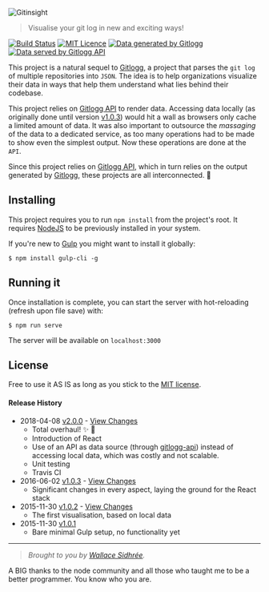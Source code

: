 ![Gitinsight](https://github.com/dreamyguy/gitinsight/blob/react/src/base/img/do-not-compile/gitinsight-icon-github.png "Visualise your git log in new and exciting ways")

> Visualise your git log in new and exciting ways!

[![Build Status](https://travis-ci.org/dreamyguy/gitinsight.svg?branch=master)](https://travis-ci.org/dreamyguy/gitinsight) [![MIT Licence](https://img.shields.io/badge/license-MIT-blue.svg)](https://github.com/dreamyguy/gitinsight/blob/master/LICENSE) [![Data generated by Gitlogg](https://img.shields.io/badge/data_generated_by-gitlogg-89336e.svg)](https://github.com/dreamyguy/gitlogg) [![Data served by Gitlogg API](https://img.shields.io/badge/data_served_by-gitlogg--api-89336e.svg)](https://github.com/dreamyguy/gitlogg-api)

This project is a natural sequel to [Gitlogg][6], a project that parses the `git log` of multiple repositories into `JSON`. The idea is to help organizations visualize their data in ways that help them understand what lies behind their codebase.

This project relies on [Gitlogg API][7] to render data. Accessing data locally (as originally done until version [v1.0.3](https://github.com/dreamyguy/gitinsight/tree/v1.0.3)) would hit a wall as browsers only cache a limited amount of data. It was also important to outsource the _massaging_ of the data to a dedicated service, as too many operations had to be made to show even the simplest output. Now these operations are done at the `API`.

Since this project relies on [Gitlogg API][7], which in turn relies on the output generated by [Gitlogg][6], these projects are all interconnected. :revolving_hearts:

## Installing

This project requires you to run `npm install` from the project's root. It requires [NodeJS][4] to be previously installed in your system.

If you're new to [Gulp][2] you might want to install it globally:

```shell
$ npm install gulp-cli -g
```

## Running it

Once installation is complete, you can start the server with hot-reloading (refresh upon file save) with:

```shell
$ npm run serve
```

The server will be available on `localhost:3000`

## License

Free to use it AS IS as long as you stick to the [MIT license](LICENSE).

#### Release History

* 2018-04-08   [v2.0.0](https://github.com/dreamyguy/gitinsight/tree/v2.0.0) - [View Changes](https://github.com/dreamyguy/gitinsight/compare/v1.0.3...v2.0.0)
  * Total overhaul! :sparkles: :tada:
  * Introduction of React
  * Use of an API as data source (through [gitlogg-api](https://github.com/dreamyguy/gitlogg-api)) instead of accessing local data, which was costly and not scalable.
  * Unit testing
  * Travis CI
* 2016-06-02   [v1.0.3](https://github.com/dreamyguy/gitinsight/tree/v1.0.3) - [View Changes](https://github.com/dreamyguy/gitinsight/compare/gitinsight-1.0.2...v1.0.3)
  * Significant changes in every aspect, laying the ground for the React stack
* 2015-11-30   [v1.0.2](https://github.com/dreamyguy/gitinsight/tree/gitinsight-1.0.2) - [View Changes](https://github.com/dreamyguy/gitinsight/compare/gitinsight-1.0.1...gitinsight-1.0.2)
  * The first visualisation, based on local data
* 2015-11-30   [v1.0.1](https://github.com/dreamyguy/gitinsight/tree/gitinsight-1.0.1)
  * Bare minimal Gulp setup, no functionality yet

-------------

> _Brought to you by [Wallace Sidhrée][1]._

A BIG thanks to the node community and all those who taught me to be a better programmer. You know who you are.

  [1]: http://sidhree.com
  [2]: http://gulpjs.com/
  [4]: http://nodejs.org/
  [6]: https://github.com/dreamyguy/gitlogg
  [7]: https://github.com/dreamyguy/gitlogg-api
